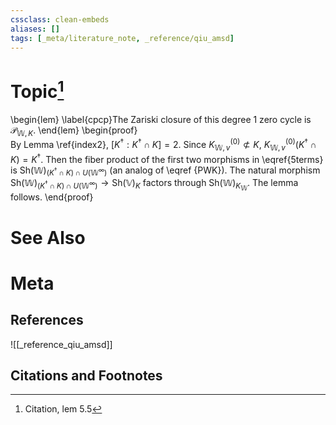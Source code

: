 ```yaml
---
cssclass: clean-embeds
aliases: []
tags: [_meta/literature_note, _reference/qiu_amsd]
---
```

# Topic[^1]
\begin{lem}
\label{cpcp}The Zariski closure of this degree 1 zero cycle is ${\mathcal {P}}_{{\mathbb {W}},K}$.
\end{lem}
\begin{proof}  
By Lemma \ref{index2},  $[K^\dag:K^\dag\cap K]=2$.
Since $K_{{\mathbb {W}},v}^{(0)}\not\subset K$, 
$K_{{\mathbb {W}},v}^{(0)} (K^\dag\cap K) =K^\dag$. Then the    fiber product of  the first two morphisms in   \eqref{5terms}
is ${\mathrm{Sh}}({\mathbb {W}})_{  (K^\dag\cap K)\cap U({\mathbb {W}}^\infty)  }$ (an analog of \eqref  {PWK}). The  natural morphism 
${\mathrm{Sh}}({\mathbb {W}})_{  (K^\dag\cap K) \cap U({\mathbb {W}}^\infty) }
\to {\mathrm{Sh}}({\mathbb {V}})_{ K }$ factors through  ${\mathrm{Sh}}({\mathbb {W}})_{  K_{\mathbb {W}}}$. The lemma follows. \end{proof}

# See Also

# Meta
## References
![[_reference_qiu_amsd]]


## Citations and Footnotes
[^1]: Citation, lem 5.5